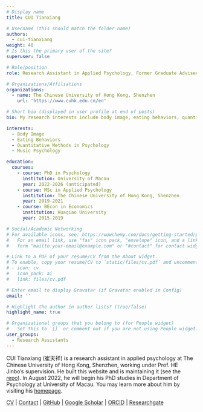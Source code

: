 ```yaml
---
# Display name
title: CUI Tianxiang

# Username (this should match the folder name)
authors:
  - cui-tianxiang
weight: 40
# Is this the primary user of the site?
superuser: false

# Role/position
role: Research Assistant in Applied Psychology, Former Graduate Advisee

# Organizations/Affiliations
organizations:
  - name: The Chinese University of Hong Kong, Shenzhen
    url: 'https://www.cuhk.edu.cn/en'

# Short bio (displayed in user profile at end of posts)
bio: My research interests include body image, eating behaviors, quantitative methods in psychology, and music psychology.

interests:
  - Body Image
  - Eating Behaviors
  - Quantitative Methods in Psychology
  - Music Psychology

education:
  courses:
    - course: PhD in Psychology
      institution: University of Macau
      year: 2022-2026 (anticipated)
    - course: MSc in Applied Psychology
      institution: The Chinese University of Hong Kong, Shenzhen
      year: 2019-2021
    - course: BEcon in Economics
      institution: Huaqiao University
      year: 2015-2019

# Social/Academic Networking
# For available icons, see: https://wowchemy.com/docs/getting-started/page-builder/#icons
#   For an email link, use "fas" icon pack, "envelope" icon, and a link in the
#   form "mailto:your-email@example.com" or "#contact" for contact widget.

# Link to a PDF of your resume/CV from the About widget.
# To enable, copy your resume/CV to `static/files/cv.pdf` and uncomment the lines below.
# - icon: cv
#   icon_pack: ai
#   link: files/cv.pdf

# Enter email to display Gravatar (if Gravatar enabled in Config)
email: ''

# Highlight the author in author lists? (true/false)
highlight_name: true

# Organizational groups that you belong to (for People widget)
#   Set this to `[]` or comment out if you are not using People widget.
user_groups:
  - Research Assistants
---
```


CUI Tianxiang (崔天祥) is a research assistant in applied psychology at The Chinese University of Hong Kong, Shenzhen, working under Prof. HE Jinbo’s supervision. He built this website and is maintaining it (see the [repo](https://github.com/Tianxiang-C/SCI-Cream)). In August 2022, he will begin his PhD studies in Department of Psychology at University of Macau. You may learn more about him by visiting his [homepage](https://cuitx.netlify.app/).

[CV](https://curly-muskmelon-d3b.notion.site/CUI-Tianxiang-CV-dd0c4a9545814cbca3f5e77483221cdf) | [Contact](https://cuitx.netlify.app/#contact) | [GitHub](https://github.com/Tianxiang-C) | [Google Scholar](https://scholar.google.com/citations?user=NvqtlScAAAAJ&hl=en) | [ORCID](https://orcid.org/0000-0003-2826-1109) | [Researchgate](https://www.researchgate.net/profile/Tianxiang-Cui-3)
